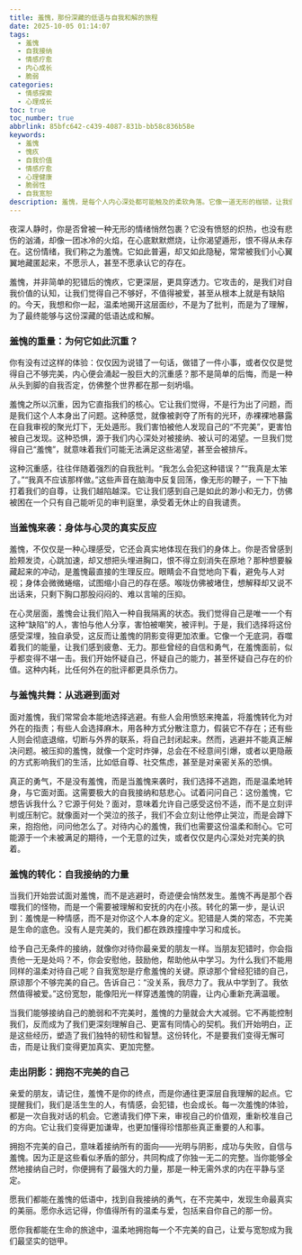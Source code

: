 ```yaml
---
title: 羞愧，那份深藏的低语与自我和解的旅程
date: 2025-10-05 01:14:07
tags:
  - 羞愧
  - 自我接纳
  - 情感疗愈
  - 内心成长
  - 脆弱
categories:
  - 情感探索
  - 心理成长
toc: true
toc_number: true
abbrlink: 85bfc642-c439-4087-831b-bb58c836b58e
keywords:
  - 羞愧
  - 愧疚
  - 自我价值
  - 情感疗愈
  - 心理健康
  - 脆弱性
  - 自我宽恕
description: 羞愧，是每个人内心深处都可能触及的柔软角落。它像一道无形的枷锁，让我们渴望隐藏、逃避。但当我们温柔地审视这份情感，会发现它并非全然的负面。这篇文章将带你走进羞愧的内心世界，理解它的重量，感受它的波动，并最终学会如何与它共处，将这份沉重转化为自我接纳与成长的力量，拥抱一个更加完整、真实的自己。
---
```


夜深人静时，你是否曾被一种无形的情绪悄然包裹？它没有愤怒的炽热，也没有悲伤的汹涌，却像一团冰冷的火焰，在心底默默燃烧，让你渴望遁形，恨不得从未存在。这份情绪，我们称之为羞愧。它如此普遍，却又如此隐秘，常常被我们小心翼翼地藏匿起来，不愿示人，甚至不愿承认它的存在。

羞愧，并非简单的犯错后的愧疚，它更深层，更具穿透力。它攻击的，是我们对自我价值的认知，让我们觉得自己不够好，不值得被爱，甚至从根本上就是有缺陷的。今天，我想和你一起，温柔地揭开这层面纱，不是为了批判，而是为了理解，为了最终能够与这份深藏的低语达成和解。

### 羞愧的重量：为何它如此沉重？

你有没有过这样的体验：仅仅因为说错了一句话，做错了一件小事，或者仅仅是觉得自己不够完美，内心便会涌起一股巨大的沉重感？那不是简单的后悔，而是一种从头到脚的自我否定，仿佛整个世界都在那一刻坍塌。

羞愧之所以沉重，因为它直指我们的核心。它让我们觉得，不是行为出了问题，而是我们这个人本身出了问题。这种感觉，就像被剥夺了所有的光环，赤裸裸地暴露在自我审视的聚光灯下，无处遁形。我们害怕被他人发现自己的“不完美”，更害怕被自己发现。这种恐惧，源于我们内心深处对被接纳、被认可的渴望。一旦我们觉得自己“羞愧”，就意味着我们可能无法满足这些渴望，甚至会被排斥。

这种沉重感，往往伴随着强烈的自我批判。“我怎么会犯这种错误？”“我真是太笨了。”“我真不应该那样做。”这些声音在脑海中反复回荡，像无形的鞭子，一下下抽打着我们的自尊，让我们越陷越深。它让我们感到自己是如此的渺小和无力，仿佛被困在一个只有自己能听见的审判庭里，承受着无休止的自我谴责。

### 当羞愧来袭：身体与心灵的真实反应

羞愧，不仅仅是一种心理感受，它还会真实地体现在我们的身体上。你是否曾感到脸颊发烫，心跳加速，却又想把头埋进胸口，恨不得立刻消失在原地？那种想要躲藏起来的冲动，是羞愧最直接的生理反应。眼睛会不自觉地向下看，避免与人对视；身体会微微蜷缩，试图缩小自己的存在感。喉咙仿佛被堵住，想解释却又说不出话来，只剩下胸口那股闷闷的、难以言喻的压抑。

在心灵层面，羞愧会让我们陷入一种自我隔离的状态。我们觉得自己是唯一一个有这种“缺陷”的人，害怕与他人分享，害怕被嘲笑，被评判。于是，我们选择将这份感受深埋，独自承受，这反而让羞愧的阴影变得更加浓重。它像一个无底洞，吞噬着我们的能量，让我们感到疲惫、无力。那些曾经的自信和勇气，在羞愧面前，似乎都变得不堪一击。我们开始怀疑自己，怀疑自己的能力，甚至怀疑自己存在的价值。这种内耗，比任何外在的批评都更具杀伤力。

### 与羞愧共舞：从逃避到面对

面对羞愧，我们常常会本能地选择逃避。有些人会用愤怒来掩盖，将羞愧转化为对外在的指责；有些人会选择麻木，用各种方式分散注意力，假装它不存在；还有些人则会彻底退缩，切断与外界的联系，将自己封闭起来。然而，逃避并不能真正解决问题。被压抑的羞愧，就像一个定时炸弹，总会在不经意间引爆，或者以更隐蔽的方式影响我们的生活，比如低自尊、社交焦虑，甚至是对亲密关系的恐惧。

真正的勇气，不是没有羞愧，而是当羞愧来袭时，我们选择不逃跑，而是温柔地转身，与它面对面。这需要极大的自我接纳和慈悲心。试着问问自己：这份羞愧，它想告诉我什么？它源于何处？面对，意味着允许自己感受这份不适，而不是立刻评判或压制它。就像面对一个哭泣的孩子，我们不会立刻让他停止哭泣，而是会蹲下来，抱抱他，问问他怎么了。对待内心的羞愧，我们也需要这份温柔和耐心。它可能源于一个未被满足的期待，一个无意的过失，或者仅仅是内心深处对完美的执着。

### 羞愧的转化：自我接纳的力量

当我们开始尝试面对羞愧，而不是逃避时，奇迹便会悄然发生。羞愧不再是那个吞噬我们的怪物，而是一个需要被理解和安抚的内在小孩。转化的第一步，是认识到：羞愧是一种情感，而不是对你这个人本身的定义。犯错是人类的常态，不完美是生命的底色。没有人是完美的，我们都在跌跌撞撞中学习和成长。

给予自己无条件的接纳，就像你对待你最亲爱的朋友一样。当朋友犯错时，你会指责他一无是处吗？不，你会安慰他，鼓励他，帮助他从中学习。为什么我们不能用同样的温柔对待自己呢？自我宽恕是疗愈羞愧的关键。原谅那个曾经犯错的自己，原谅那个不够完美的自己。告诉自己：“没关系，我尽力了。我从中学到了。我依然值得被爱。”这份宽恕，能像阳光一样穿透羞愧的阴霾，让内心重新充满温暖。

当我们能够接纳自己的脆弱和不完美时，羞愧的力量就会大大减弱。它不再能控制我们，反而成为了我们更深刻理解自己、更富有同情心的契机。我们开始明白，正是这些经历，塑造了我们独特的韧性和智慧。这份转化，不是要我们变得无懈可击，而是让我们变得更加真实、更加完整。

### 走出阴影：拥抱不完美的自己

亲爱的朋友，请记住，羞愧不是你的终点，而是你通往更深层自我理解的起点。它提醒我们，我们是活生生的人，有情感，会犯错，也会成长。每一次羞愧的体验，都是一次自我对话的机会。它邀请我们停下来，审视自己的价值观，重新校准自己的方向。它让我们变得更加谦卑，也更加懂得珍惜那些真正重要的人和事。

拥抱不完美的自己，意味着接纳所有的面向——光明与阴影，成功与失败，自信与羞愧。因为正是这些看似矛盾的部分，共同构成了你独一无二的完整。当你能够全然地接纳自己时，你便拥有了最强大的力量，那是一种无需外求的内在平静与坚定。

愿我们都能在羞愧的低语中，找到自我接纳的勇气，在不完美中，发现生命最真实的美丽。愿你永远记得，你值得所有的温柔与爱，包括来自你自己的那一份。

愿你我都能在生命的旅途中，温柔地拥抱每一个不完美的自己，让爱与宽恕成为我们最坚实的铠甲。